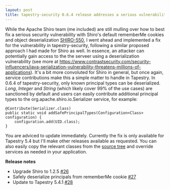 ```yaml
---
layout: post
title: tapestry-security 0.6.4 release addresses a serious vulnerability
---
```


While the Apache Shiro team (me included) are still mulling over how to best fix a serious security vulnerability with Shiro's default rememberMe cookies and object deserialization [SHIRO-550](https://issues.apache.org/jira/browse/SHIRO-550), I went ahead and implemented a fix for the vulnerability in tapestry-security, following a similar proposed approach I had made for Shiro as well. In essence, an attacker can potentially gain access to the the serveer using a deserialization vulnerability (see more at https://www.contrastsecurity.com/security-influencers/java-serialization-vulnerability-threatens-millions-of-applications). It's a bit more convoluted for Shiro in general, but once again, service contributions make this a simple matter to handle in Tapestry. In 0.6.4 of tapestry-security, only known principal types can be deserialized. *Long*, *Integer* and *String* (which likely cover 99% of the use cases) are sanctioned by default and users can easily contribute additional principal types to the org.apache.shiro.io.Serializer service, for example:

```
@Contribute(Serializer.class)
public static void addSafePrincipalTypes(Configuration<Class> configuration) {
	configuration.add(UID.class);
}
```	

You are adviced to update immediately. Currently the fix is only available for Tapestry 5.4 but I'll make other releases available as requested. You can also easily copy the relevant classes from the [source tree](https://github.com/tynamo/tapestry-security/blob/master/src/main/java/org/tynamo/security/shiro/SimplePrincipalSerializer.java) and override services as needed in your application.

**Release notes**

- Upgrade Shiro to 1.2.5 [#26](https://github.com/tynamo/tapestry-security/issues/26)
- Safely deserialize principals from rememberMe cookie  [#27](https://github.com/tynamo/tapestry-security/issues/27)
- Update to Tapestry 5.4.1 [#28](https://github.com/tynamo/tapestry-security/issues/28)
